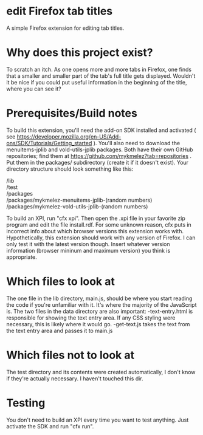 # edit Firefox tab titles
A simple Firefox extension for editing tab titles.

# Why does this project exist?
To scratch an itch. As one opens more and more tabs in Firefox, one finds that a smaller and smaller part of the tab's full title gets displayed. Wouldn't it be nice if you could put useful information in the beginning of the title, where you can see it?

# Prerequisites/Build notes
To build this extension, you'll need the add-on SDK installed and activated ( see https://developer.mozilla.org/en-US/Add-ons/SDK/Tutorials/Getting_started ). You'll also need to download the menuitems-jplib and vold-utils-jplib packages. Both have their own GitHub repositories; find them at https://github.com/mykmelez?tab=repositories . Put them in the packages/ subdirectory (create it if it doesn't exist). Your directory structure should look something like this:

/lib  
/test  
/packages  
/packages/mykmelez-menuitems-jplib-(random numbers) 
/packages/mykmelez-vold-utils-jplib-(random numbers)

To build an XPI, run "cfx xpi". Then open the .xpi file in your favorite zip program and edit the file install.rdf. For some unknown reason, cfx puts in incorrect info about which browser versions this extension works with. Hypothetically, this extension should work with any version of Firefox. I can only test it with the latest version though. Insert whatever version information (browser mininum and maximum version) you think is appropriate.

# Which files to look at
The one file in the lib directory, main.js, should be where you start reading the code if you're unfamiliar with it. It's where the majority of the JavaScript is.
The two files in the data directory are also important:
-text-entry.html is responsible for showing the text entry area. If any CSS styling were necessary, this is likely where it would go.
-get-text.js takes the text from the text entry area and passes it to main.js

# Which files not to look at
The test directory and its contents were created automatically, I don't know if they're actually necessary. I haven't touched this dir.

# Testing
You don't need to build an XPI every time you want to test anything. Just activate the SDK and run "cfx run".
